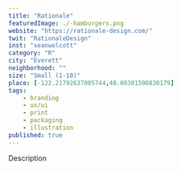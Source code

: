 ```yaml
---
title: "Rationale"
featuredImage: ./-hamburgers.png
website: "https://rationale-design.com/"
twit: "RationaleDesign"
inst: "seanwolcott"
category: "R"
city: "Everett"
neighborhood: ""
size: "Small (1-10)"
place: [-122.21792637805744,48.00301500830179]
tags:
    - branding
    - ux/ui
    - print
    - packaging
    - illustration
published: true
---
```


Description
